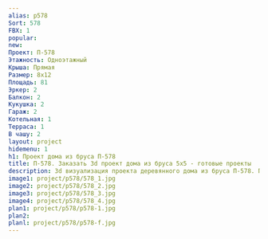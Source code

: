 ```yaml
---
alias: p578
Sort: 578
FBX: 1
popular: 
new: 
Проект: П-578
Этажность: Одноэтажный
Крыша: Прямая
Размер: 8х12
Площадь: 81
Эркер: 2
Балкон: 2
Кукушка: 2
Гараж: 2
Котельная: 1
Терраса: 1
В чашу: 2
layout: project
hidemenu: 1
h1: Проект дома из бруса П-578
title: П-578. Заказать 3d проект дома из бруса 5х5 - готовые проекты
description: 3d визуализация проекта деревянного дома из бруса П-578. Площадь 25 м2, размер 5х5. Вы можете внести любые изменения в проект.
image1: project/p578/578_1.jpg
image2: project/p578/578_2.jpg
image3: project/p578/578_3.jpg
image4: project/p578/578_4.jpg
plan1: project/p578/p578-1.jpg
plan2: 
planl: project/p578/p578-f.jpg
---
```

